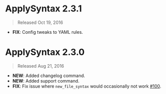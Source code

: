 # ApplySyntax 2.3.1
> Released Oct 19, 2016

- **FIX**: Config tweaks to YAML rules.

# ApplySyntax 2.3.0
> Released Aug 21, 2016

- **NEW**: Added changelog command.
- **NEW**: Added support command.
- **FIX**: Fix issue where `new_file_syntax` would occasionally not work [#100](https://github.com/facelessuser/ApplySyntax/issues/100).
